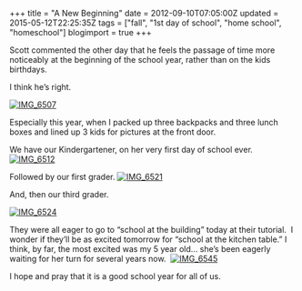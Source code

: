+++
title = "A New Beginning"
date = 2012-09-10T07:05:00Z
updated = 2015-05-12T22:25:35Z
tags = ["fall", "1st day of school", "home school", "homeschool"]
blogimport = true 
+++

Scott commented the other day that he feels the passage of time more noticeably at the beginning of the school year, rather than on the kids birthdays.&#160; 

I think he’s right. 

[![IMG_6507](https://latc.s3.amazonaws.com/wp-content/uploads/2012/09/IMG_6507.jpg "IMG_6507")](https://latc.s3.amazonaws.com/wp-content/uploads/2012/09/IMG_6507.jpg)

Especially this year, when I packed up three backpacks and three lunch boxes and lined up 3 kids for pictures at the front door.&#160; 

We have our Kindergartener, on her very first day of school ever.&#160; [![IMG_6512](https://latc.s3.amazonaws.com/wp-content/uploads/2012/09/IMG_6512.jpg "IMG_6512")](https://latc.s3.amazonaws.com/wp-content/uploads/2012/09/IMG_6512.jpg)

Followed by our first grader. [![IMG_6521](https://latc.s3.amazonaws.com/wp-content/uploads/2012/09/IMG_6521.jpg "IMG_6521")](https://latc.s3.amazonaws.com/wp-content/uploads/2012/09/IMG_6521.jpg)

And, then our third grader. 

[![IMG_6524](https://latc.s3.amazonaws.com/wp-content/uploads/2012/09/IMG_6524.jpg "IMG_6524")](https://latc.s3.amazonaws.com/wp-content/uploads/2012/09/IMG_6524.jpg)

They were all eager to go to “school at the building” today at their tutorial.&#160; I wonder if they’ll be as excited tomorrow for “school at the kitchen table.” I think, by far, the most excited was my 5 year old… she’s been eagerly waiting for her turn for several years now.&#160; [![IMG_6545](https://latc.s3.amazonaws.com/wp-content/uploads/2012/09/IMG_6545.jpg "IMG_6545")](https://latc.s3.amazonaws.com/wp-content/uploads/2012/09/IMG_6545.jpg)

I hope and pray that it is a good school year for all of us.&#160; 
